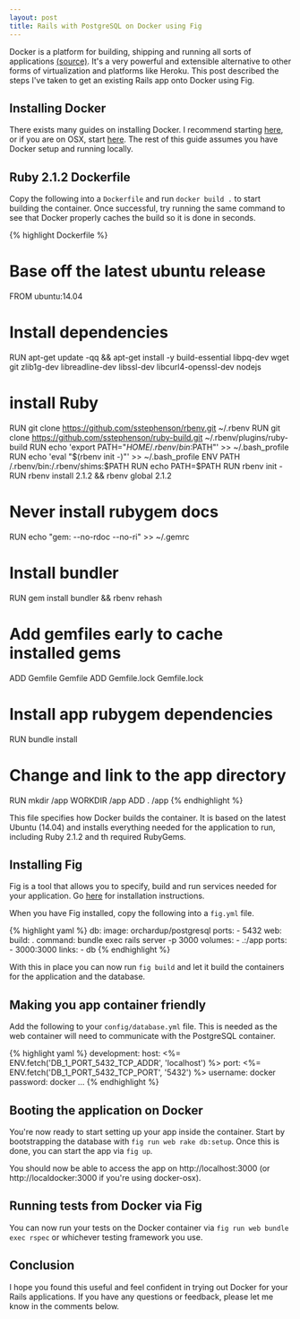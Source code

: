 ```yaml
---
layout: post
title: Rails with PostgreSQL on Docker using Fig
---
```


Docker is a platform for building, shipping and running all sorts of
applications [(source)](https://www.docker.com/whatisdocker/). It's a very
powerful and extensible alternative to other forms of virtualization and
platforms like Heroku. This post described the steps I've taken to get an
existing Rails app onto Docker using Fig.

<!-- more -->


## Installing Docker

There exists many guides on installing Docker. I recommend starting
[here](https://docs.docker.com/installation/#installation), or if you are on
OSX, start [here](https://github.com/noplay/docker-osx#docker-osx). The rest of
this guide assumes you have Docker setup and running locally.


## Ruby 2.1.2 Dockerfile

Copy the following into a `Dockerfile` and run `docker build .` to start
building the container. Once successful, try running the same command to see
that Docker properly caches the build so it is done in seconds.

{% highlight Dockerfile %}
# Base off the latest ubuntu release
FROM ubuntu:14.04

# Install dependencies
RUN apt-get update -qq && apt-get install -y build-essential libpq-dev wget git zlib1g-dev libreadline-dev libssl-dev libcurl4-openssl-dev nodejs

# install Ruby
RUN git clone https://github.com/sstephenson/rbenv.git ~/.rbenv
RUN git clone https://github.com/sstephenson/ruby-build.git ~/.rbenv/plugins/ruby-build
RUN echo 'export PATH="$HOME/.rbenv/bin:$PATH"' >> ~/.bash_profile
RUN echo 'eval "$(rbenv init -)"' >> ~/.bash_profile
ENV PATH /.rbenv/bin:/.rbenv/shims:$PATH
RUN echo PATH=$PATH
RUN rbenv init -
RUN rbenv install 2.1.2 && rbenv global 2.1.2

# Never install rubygem docs
RUN echo "gem: --no-rdoc --no-ri" >> ~/.gemrc

# Install bundler
RUN gem install bundler && rbenv rehash

# Add gemfiles early to cache installed gems
ADD Gemfile Gemfile
ADD Gemfile.lock Gemfile.lock

# Install app rubygem dependencies
RUN bundle install

# Change and link to the app directory
RUN mkdir /app
WORKDIR /app
ADD . /app
{% endhighlight %}

This file specifies how Docker builds the container. It is based on the latest
Ubuntu (14.04) and installs everything needed for the application to run,
including Ruby 2.1.2 and th required RubyGems.


## Installing Fig

Fig is a tool that allows you to specify, build and run services needed for your
application. Go [here](http://www.fig.sh/install.html) for
installation instructions.

When you have Fig installed, copy the following into a `fig.yml` file.

{% highlight yaml %}
db:
  image: orchardup/postgresql
  ports:
    - 5432
web:
  build: .
  command: bundle exec rails server -p 3000
  volumes:
    - .:/app
  ports:
    - 3000:3000
  links:
    - db
{% endhighlight %}

With this in place you can now run `fig build` and let it build the containers
for the application and the database.

## Making you app container friendly

Add the following to your `config/database.yml` file. This is needed as the web
container will need to communicate with the PostgreSQL container.

{% highlight yaml %}
development:
  host: <%= ENV.fetch('DB_1_PORT_5432_TCP_ADDR', 'localhost') %>
  port: <%= ENV.fetch('DB_1_PORT_5432_TCP_PORT', '5432') %>
  username: docker
  password: docker
  ...
{% endhighlight %}

## Booting the application on Docker

You're now ready to start setting up your app inside the container. Start by
bootstrapping the database with `fig run web rake db:setup`. Once this is done,
you can start the app via `fig up`.

You should now be able to access the app on http://localhost:3000 (or
http://localdocker:3000 if you're using docker-osx).


## Running tests from Docker via Fig

You can now run your tests on the Docker container via `fig run web bundle exec
rspec` or whichever testing framework you use.

## Conclusion

I hope you found this useful and feel confident in trying out Docker for your
Rails applications. If you have any questions or feedback, please let me know in
the comments below.

